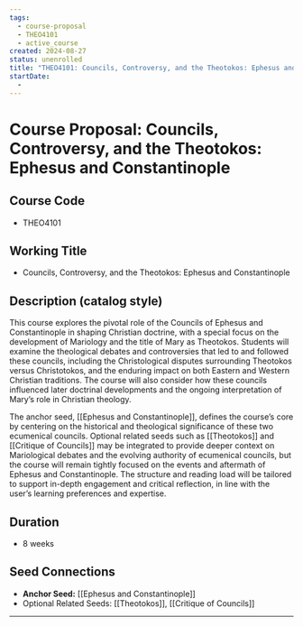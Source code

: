```yaml
---
tags:
  - course-proposal
  - THEO4101
  - active_course
created: 2024-08-27
status: unenrolled
title: "THEO4101: Councils, Controversy, and the Theotokos: Ephesus and Constantinople"
startDate:
  -
---
```


# Course Proposal: Councils, Controversy, and the Theotokos: Ephesus and Constantinople

## Course Code
- THEO4101

## Working Title
- Councils, Controversy, and the Theotokos: Ephesus and Constantinople

## Description (catalog style)
This course explores the pivotal role of the Councils of Ephesus and Constantinople in shaping Christian doctrine, with a special focus on the development of Mariology and the title of Mary as Theotokos. Students will examine the theological debates and controversies that led to and followed these councils, including the Christological disputes surrounding Theotokos versus Christotokos, and the enduring impact on both Eastern and Western Christian traditions. The course will also consider how these councils influenced later doctrinal developments and the ongoing interpretation of Mary’s role in Christian theology.

The anchor seed, [[Ephesus and Constantinople]], defines the course’s core by centering on the historical and theological significance of these two ecumenical councils. Optional related seeds such as [[Theotokos]] and [[Critique of Councils]] may be integrated to provide deeper context on Mariological debates and the evolving authority of ecumenical councils, but the course will remain tightly focused on the events and aftermath of Ephesus and Constantinople. The structure and reading load will be tailored to support in-depth engagement and critical reflection, in line with the user’s learning preferences and expertise.

## Duration
- 8 weeks

## Seed Connections
- **Anchor Seed:** [[Ephesus and Constantinople]]    
- Optional Related Seeds: [[Theotokos]], [[Critique of Councils]]

---
